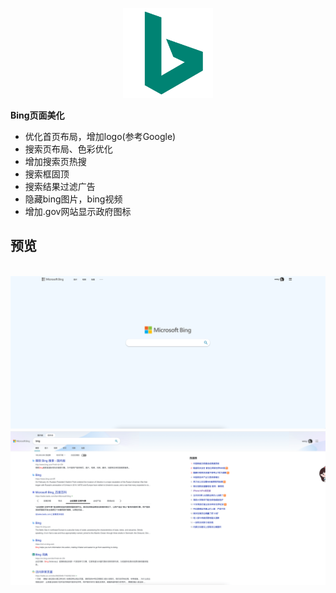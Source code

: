 
<p align="center">
  <img width="144" src="./Bing-Logo.png" alt="Logo" />
</p>

**Bing页面美化**

- 优化首页布局，增加logo(参考Google)
- 搜索页布局、色彩优化
- 增加搜索页热搜
- 搜索框固顶
- 搜索结果过滤广告
- 隐藏bing图片，bing视频
- 增加.gov网站显示政府图标

## 预览
<br/>

<img src="./bing首页.png" width="800" alt="bing首页" />
<br/>
<img src="./bing搜索页.png" width="800" alt="bing搜索页" />


